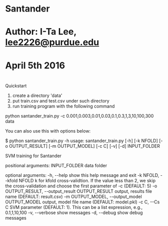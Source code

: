 # Santander
# Author: I-Ta Lee, lee2226@purdue.edu
# April 5th 2016
#

Quickstart
1. create a directory 'data'
2. put train.csv and test.csv under such directory
3. run training program with the following command

python santander_train.py -c 0.001,0.003,0.01,0.03,0.1,0.3,1,3,10,100,300 data


You can also use this with options below:

$ python santander_train.py -h
usage: santander_train.py [-h] [-k NFOLD] [-o OUTPUT_RESULT] [-m OUTPUT_MODEL]
                          [-c C] [-v] [-d]
                          INPUT_FOLDER

SVM training for Santander

positional arguments:
  INPUT_FOLDER          data folder

optional arguments:
  -h, --help            show this help message and exit
  -k NFOLD, --kfold NFOLD
                        k for kfold cross-validtion. If the value less than 2,
                        we skip the cross-validation and choose the first
                        parameter of -c (DEFAULT: 5)
  -o OUTPUT_RESULT, --output_result OUTPUT_RESULT
                        output, results file name (DEFAULT: result.csv)
  -m OUTPUT_MODEL, --output_model OUTPUT_MODEL
                        output, model file name (DEFAULT: model.pkl)
  -c C, --Cs C          SVM parameter (DEFAULT: 1). This can be a list
                        expression, e.g., 0.1,1,10,100
  -v, --verbose         show messages
  -d, --debug           show debug messages

